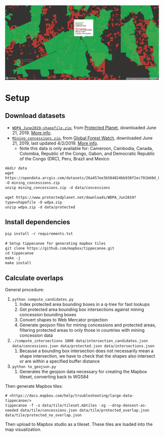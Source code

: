 ![](shot.png)

# Setup

## Download datasets

- [`WDPA_June2019-shapefile.zip`](https://www.protectedplanet.net/downloads/WDPA_Jun2019?type=shapefile), from [Protected Planet](https://www.protectedplanet.net/), downloaded June 21, 2019. [More info](http://pp-import-production.s3.amazonaws.com/WDPA_Manual_1_5.pdf).
- [`Mining_concessions.zip`](https://opendata.arcgis.com/datasets/26a457ee3b584824bb930f2ec791b60d_0.zip), from [Global Forest Watch](http://data.globalforestwatch.org/datasets/26a457ee3b584824bb930f2ec791b60d_0/data), downloaded June 21, 2019, last updated 4/2/2019. [More info](https://www.arcgis.com/sharing/rest/content/items/26a457ee3b584824bb930f2ec791b60d/info/metadata/metadata.xml?format=default&output=html).
    - Note this data is only available for: Cameroon, Cambodia, Canada, Colombia, Republic of the Congo, Gabon, and Democratic Republic of the Congo (DRC), Peru, Brazil and Mexico

```
mkdir data
wget https://opendata.arcgis.com/datasets/26a457ee3b584824bb930f2ec791b60d_0.zip -O mining_concessions.zip
unzip mining_concessions.zip -d data/concessions

wget https://www.protectedplanet.net/downloads/WDPA_Jun2019?type=shapefile -O wdpa.zip
unzip wdpa.zip -d data/protected
```

## Install dependencies

```
pip install -r requirements.txt

# Setup tippecanoe for generating mapbox tiles
git clone https://github.com/mapbox/tippecanoe.git
cd tippecanoe
make -j
make install
```

## Calculate overlaps

General procedure:

1. `python compute_candidates.py`
    1. Index protected area bounding boxes in a q-tree for fast lookups
    2. Get protected area bounding box intersections against mining concession bounding boxes
    3. Convert shapes to Web Mercator projection
    4. Generate geojson files for mining concessions and protected areas, filtering protected areas to only those in countries with mining concession data
2. `./compute_intersections 1000 data/intersection_candidates.json data/concessions.json data/protected.json data/intersections.json`
    1. Because a bounding box intersection does not necessarily mean a shape intersection, we have to check that the shapes also intersect or are within a specified buffer distance
3. `python to_geojson.py`
    1. Generates the geojson data necessary for creating the Mapbox tileset, converting back to WGS84

Then generate Mapbox tiles:

```
# <https://docs.mapbox.com/help/troubleshooting/large-data-tippecanoe/>
tippecanoe -f -o data/tile/tileset.mbtiles -zg --drop-densest-as-needed data/tile/concessions.json data/tile/protected_overlap.json data/tile/protected_no_overlap.json
```

Then upload to Mapbox studio as a tileset. These tiles are loaded into the map visualization.